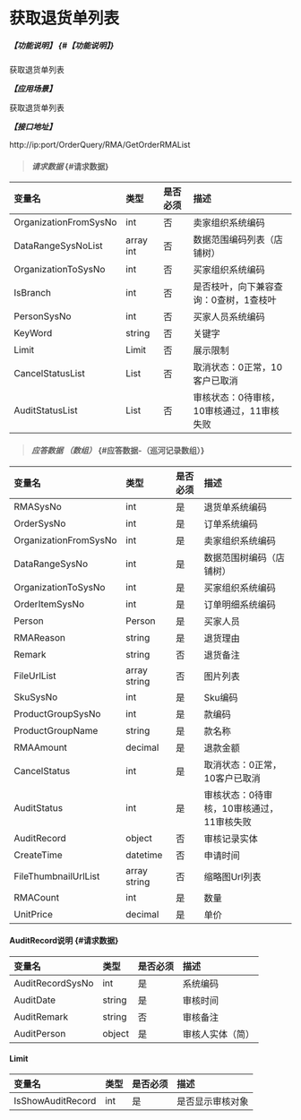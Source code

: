 # 获取退货单列表

##### _【功能说明】_ {#【功能说明】}

获取退货单列表

_**【应用场景】**_

获取退货单列表

_**【接口地址】**_

http://ip:port/OrderQuery/RMA/GetOrderRMAList

> #### _请求数据_ {#请求数据}

| 变量名 | 类型 | 是否必须 | 描述 |
| :--- | :--- | :--- | :--- |
| OrganizationFromSysNo | int | 否 | 卖家组织系统编码 |
| DataRangeSysNoList | array int | 否 | 数据范围编码列表（店铺树） |
| OrganizationToSysNo | int | 否 | 买家组织系统编码 |
| IsBranch | int | 否 | 是否枝叶，向下兼容查询：0查树，1查枝叶 |
| PersonSysNo | int | 否 | 买家人员系统编码 |
| KeyWord| string| 否 | 关键字 |
| Limit| Limit| 否 | 展示限制|
| CancelStatusList | List<int> | 否 |取消状态：0正常，10客户已取消 |
| AuditStatusList | List<int> | 否 |审核状态：0待审核，10审核通过，11审核失败 |






> #### _应答数据 （数组）_ {#应答数据-（巡河记录数组）}

| 变量名 | 类型 | 是否必须 | 描述 |
| :--- | :--- | :--- | :--- |
| RMASysNo | int | 是 | 退货单系统编码 |
| OrderSysNo | int | 是 | 订单系统编码 |
| OrganizationFromSysNo | int | 是 | 卖家组织系统编码 |
| DataRangeSysNo | int | 是 | 数据范围树编码（店铺树） |
| OrganizationToSysNo | int | 是 | 买家组织系统编码 |
| OrderItemSysNo | int | 是 | 订单明细系统编码 |
| Person| Person | 是 | 买家人员|
| RMAReason| string| 是 | 退货理由 |
| Remark | string | 否 | 退货备注 |
| FileUrlList | array string | 否 | 图片列表 |
| SkuSysNo | int | 是 | Sku编码 |
| ProductGroupSysNo| int | 是 | 款编码 |
| ProductGroupName | string | 是 | 款名称 |
| RMAAmount| decimal| 是 | 退款金额 |
| CancelStatus | int | 是 | 取消状态：0正常，10客户已取消|
| AuditStatus | int | 是 | 审核状态：0待审核，10审核通过，11审核失败 |
| AuditRecord | object | 否 | 审核记录实体 |
| CreateTime| datetime| 否 | 申请时间|
| FileThumbnailUrlList | array string | 否 | 缩略图Url列表 |
| RMACount| int | 是 | 数量 |
| UnitPrice| decimal| 是 |单价 |




#### AuditRecord说明 {#请求数据}

| 变量名 | 类型 | 是否必须 | 描述 |
| :--- | :--- | :--- | :--- |
| AuditRecordSysNo | int | 是 | 系统编码 |
| AuditDate | string | 是 | 审核时间 |
| AuditRemark | string | 否 | 审核备注 |
| AuditPerson | object | 是 | 审核人实体（简） |

#### Limit

| 变量名 | 类型 | 是否必须 | 描述 |
| :--- | :--- | :--- | :--- |
| IsShowAuditRecord | int | 是 | 是否显示审核对象 |





















